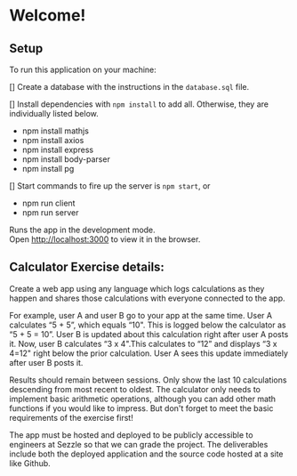 # Welcome!
<!-- test -->
## Setup

To run this application on your machine:

[] Create a database with the instructions in the `database.sql` file.

[] Install dependencies with `npm install` to add all. Otherwise, they are individually listed below.
- npm install mathjs
- npm install axios
- npm install express
- npm install body-parser
- npm install pg

[] Start commands to fire up the server is `npm start`, or
- npm run client
- npm run server

Runs the app in the development mode.\
Open [http://localhost:3000](http://localhost:3000) to view it in the browser.


## Calculator Exercise details:

Create a web app using any language which logs calculations as they happen and shares those calculations with everyone connected to the app.

For example, user A and user B go to your app at the same time. User A calculates “5 + 5”, which equals “10". This is logged below the calculator as “5 + 5 = 10”. User B is updated about this calculation right after user A posts it. Now, user B calculates “3 x 4".This calculates to “12” and displays “3 x 4=12" right below the prior calculation. User A sees this update immediately after user B posts it.

Results should remain between sessions. Only show the last 10 calculations descending from most recent to oldest. The calculator only needs to implement basic arithmetic operations, although you can add other math functions if you would like to impress. But don't forget to meet the basic requirements of the exercise first!

The app must be hosted and deployed to be publicly accessible to engineers at Sezzle so that we can grade the project. The deliverables include both the deployed application and the source code hosted at a site like Github. 